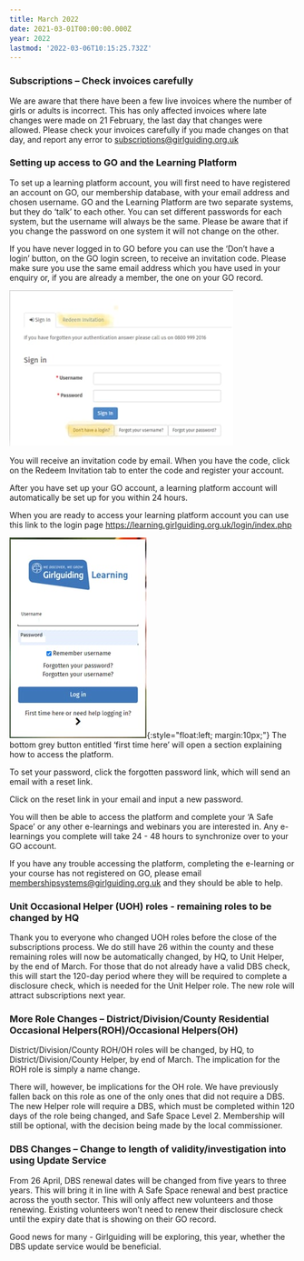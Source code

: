 ```yaml
---
title: March 2022
date: 2021-03-01T00:00:00.000Z
year: 2022
lastmod: '2022-03-06T10:15:25.732Z'
---
```

### Subscriptions – Check invoices carefully

We are aware that there have been a few live invoices where the number of girls or adults is incorrect. This has only affected invoices where late changes were made on 21 February, the last day that changes were allowed. Please check your invoices carefully if you made changes on that day, and report any error to <subscriptions@girlguiding.org.uk>

### Setting up access to GO and the Learning Platform

To set up a learning platform account, you will first need to have registered an account on GO, our membership database, with your email address and chosen username. GO and the Learning Platform are two separate systems, but they do ‘talk’ to each other. You can set different passwords for each system, but the username will always be the same.  Please be aware that if you change the password on one system it will not change on the other.

If you have never logged in to GO before you can use the ‘Don’t have a login’ button, on the GO login screen, to receive an invitation code. Please make sure you use the same email address which you have used in your enquiry or, if you are already a member, the one on your GO record.

![GO Login screen](/assets/images/2022/03/go-login.jpg "GO Login screen")

You will receive an invitation code by email. When you have the code, click on the Redeem Invitation tab to enter the code and register your account.

After you have set up your GO account, a learning platform account will automatically be set up for you within 24 hours.

When you are ready to access your learning platform account you can use this link to the login page <https://learning.girlguiding.org.uk/login/index.php>

![Learning Platform Login Screen](/assets/images/2022/03/learning-platform-login.jpg "Learning Platform Login Screen"){:style="float:left; margin:10px;"}
The bottom grey button entitled ‘first time here’ will open a section explaining how to access the platform.

To set your password, click the forgotten password link, which will send an email with a reset link.

Click on the reset link in your email and input a new password.

You will then be able to access the platform and complete your ‘A Safe Space’ or any other e-learnings and webinars you are interested in. Any e-learnings you complete will take 24 - 48 hours to synchronize over to your GO account.

If you have any trouble accessing the platform, completing the e-learning or your course has not registered on GO, please email <membershipsystems@girlguiding.org.uk> and they should be able to help.

<div class="clearfix"></div>

### Unit Occasional Helper (UOH) roles - remaining roles to be changed by HQ 

Thank you to everyone who changed UOH roles before the close of the subscriptions process. We do still have 26 within the county and these remaining roles will now be automatically changed, by HQ, to Unit Helper, by the end of March. For those that do not already have a valid DBS check, this will start the 120-day period where they will be required to complete a disclosure check, which is needed for the Unit Helper role. The new role will attract subscriptions next year.

### More Role Changes – District/Division/County Residential Occasional Helpers(ROH)/Occasional Helpers(OH)

District/Division/County ROH/OH roles will be changed, by HQ, to District/Division/County Helper, by end of March. The implication for the ROH role is simply a name change. 

There will, however, be implications for the OH role. We have previously fallen back on this role as one of the only ones that did not require a DBS. The new Helper role will require a DBS, which must be completed within 120 days of the role being changed, and Safe Space Level 2. Membership will still be optional, with the decision being made by the local commissioner. 

### DBS Changes – Change to length of validity/investigation into using Update Service

From 26 April, DBS renewal dates will be changed from five years to three years. This will bring it in line with A Safe Space renewal and best practice across the youth sector. This will only affect new volunteers and those renewing. Existing volunteers won’t need to renew their disclosure check until the expiry date that is showing on their GO record.

Good news for many - Girlguiding will be exploring, this year, whether the DBS update service would be beneficial. 
